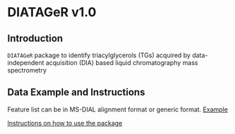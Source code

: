 # DIATAGeR v1.0

## Introduction 
`DIATAGeR` package to identify triacylglycerols (TGs) acquired by data-independent acquisition (DIA) based liquid chromatography mass spectrometry

## Data Example and Instructions 

Feature list can be in MS-DIAL alignment format or generic format. [Example](https://shorturl.at/OWNpS)

[Instructions on how to use the package](https://velenosi-lab.github.io/DIATAGeR/Vignettes-DIATAGeR.html)
